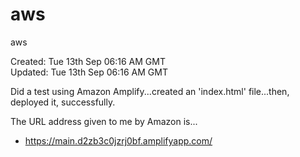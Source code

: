 # aws
aws

Created: Tue 13th Sep 06:16 AM GMT   
Updated: Tue 13th Sep 06:16 AM GMT

Did a test using Amazon Amplify...created an 'index.html' file...then, deployed it, successfully.

The URL address given to me by Amazon is...

- https://main.d2zb3c0jzrj0bf.amplifyapp.com/
